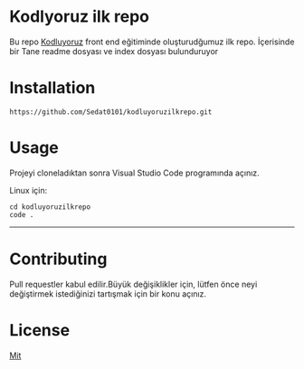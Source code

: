 # Kodlyoruz ilk repo
Bu repo [Kodluyoruz](https://www.kodluyoruz.org/) front end eğitiminde oluşturudğumuz ilk repo. İçerisinde bir Tane readme dosyası ve index dosyası bulunduruyor


# Installation

``````
https://github.com/Sedat0101/kodluyoruzilkrepo.git
``````


# Usage 

Projeyi cloneladıktan sonra Visual Studio Code programında açınız.

Linux için:

``````
cd kodluyoruzilkrepo
code .
``````
---

# Contributing

Pull requestler kabul edilir.Büyük değişiklikler için, lütfen önce neyi değiştirmek istediğinizi tartışmak için bir konu açınız.


# License
[Mit](https://choosealicense.com/licenses/mit/)

